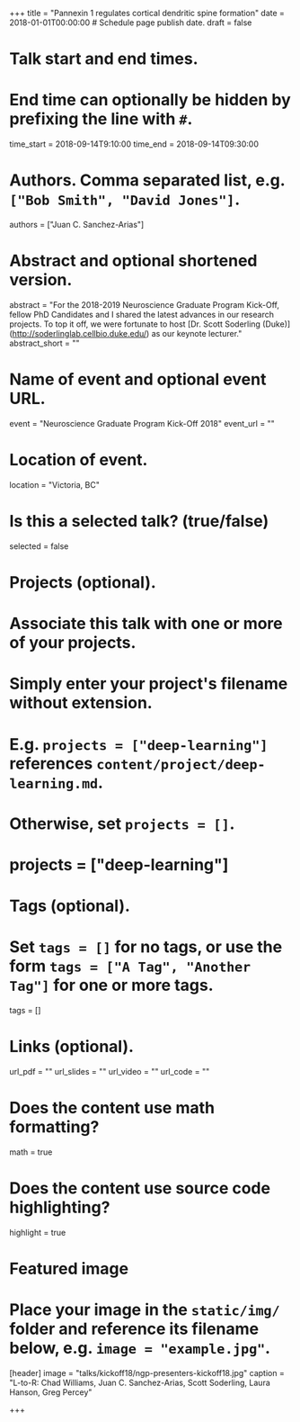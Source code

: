 +++
title = "Pannexin 1 regulates cortical dendritic spine formation"
date = 2018-01-01T00:00:00  # Schedule page publish date.
draft = false

# Talk start and end times.
#   End time can optionally be hidden by prefixing the line with `#`.
time_start = 2018-09-14T9:10:00
time_end = 2018-09-14T09:30:00

# Authors. Comma separated list, e.g. `["Bob Smith", "David Jones"]`.
authors = ["Juan C. Sanchez-Arias"]

# Abstract and optional shortened version.
abstract = "For the 2018-2019 Neuroscience Graduate Program Kick-Off, fellow PhD Candidates and I shared the latest advances in our research projects. To top it off, we were fortunate to host [Dr. Scott Soderling (Duke)] (http://soderlinglab.cellbio.duke.edu/) as our keynote lecturer."
abstract_short = ""

# Name of event and optional event URL.
event = "Neuroscience Graduate Program Kick-Off 2018"
event_url = ""

# Location of event.
location = "Victoria, BC"

# Is this a selected talk? (true/false)
selected = false

# Projects (optional).
#   Associate this talk with one or more of your projects.
#   Simply enter your project's filename without extension.
#   E.g. `projects = ["deep-learning"]` references `content/project/deep-learning.md`.
#   Otherwise, set `projects = []`.
# projects = ["deep-learning"]

# Tags (optional).
#   Set `tags = []` for no tags, or use the form `tags = ["A Tag", "Another Tag"]` for one or more tags.
tags = []

# Links (optional).
url_pdf = ""
url_slides = ""
url_video = ""
url_code = ""

# Does the content use math formatting?
math = true

# Does the content use source code highlighting?
highlight = true

# Featured image
# Place your image in the `static/img/` folder and reference its filename below, e.g. `image = "example.jpg"`.
[header]
image = "talks/kickoff18/ngp-presenters-kickoff18.jpg" 
caption = "L-to-R: Chad Williams, Juan C. Sanchez-Arias, Scott Soderling, Laura Hanson, Greg Percey"

+++

